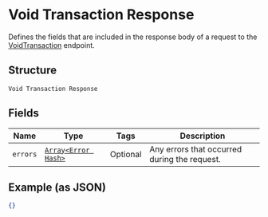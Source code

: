 
# Void Transaction Response

Defines the fields that are included in the response body of
a request to the [VoidTransaction](../../doc/api/transactions.md#void-transaction) endpoint.

## Structure

`Void Transaction Response`

## Fields

| Name | Type | Tags | Description |
|  --- | --- | --- | --- |
| `errors` | [`Array<Error Hash>`](../../doc/models/error.md) | Optional | Any errors that occurred during the request. |

## Example (as JSON)

```json
{}
```

